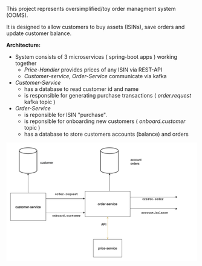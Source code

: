This project represents oversimplified/toy order managment system (OOMS).

It is designed to allow customers to buy assets (ISINs), save orders and update customer balance.  

**Architecture:**
- System consists of 3 microservices ( spring-boot apps ) working together 
    - *Price-Handler* provides prices of any ISIN via REST-API  
    - *Customer-service*, *Order-Service* communicate via kafka
- *Customer-Service*
    - has a database to read customer id and name 
    - is responsible for generating purchase transactions ( *order.request* kafka topic )
- *Order-Service* 
    - is reponsible for ISIN "purchase".
    - is reponsible for onboarding new customers ( *onboard.customer* topic ) 
    - has a database to store customers accounts (balance) and orders 

![](schema.png?raw=true "Title")
 

